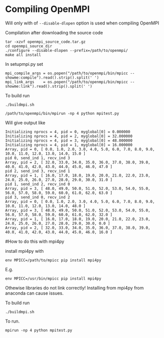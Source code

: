 # Compiling OpenMPI 

Will only with of `--disable-dlopen` option is used when compiling OpenMPI

Compilation after downloading the source code
```
tar -xzvf openmpi_source_code.tar.gz 
cd openmpi_source_dir
./configure --disable-dlopen --prefix=/path/to/openmpi/
make all install
```
In setupmpi.py set

```
mpi_compile_args = os.popen("/path/to/openmpi/bin/mpicc --showme:compile").read().strip().split(' ')
mpi_link_args    = os.popen("/path/to/openmpi/bin/mpicc --showme:link").read().strip().split(' ')
```
To build run 

`./buildmpi.sh`

`/path/to/openmpi/bin/mpirun -np 4 python mpitest.py`

Will give output like 

```
Initializing nprocs = 4, pid = 0, myglobal[0] = 0.000000 
Initializing nprocs = 4, pid = 2, myglobal[0] = 32.000000 
Initializing nprocs = 4, pid = 3, myglobal[0] = 48.000000 
Initializing nprocs = 4, pid = 1, myglobal[0] = 16.000000 
Array, pid = 0, [ 0.0, 1.0, 2.0, 3.0, 4.0, 5.0, 6.0, 7.0, 8.0, 9.0, 10.0, 11.0, 12.0, 13.0, 14.0, 15.0 ] 
pid 0, send_ind 1, recv_ind 3 
Array, pid = 2, [ 32.0, 33.0, 34.0, 35.0, 36.0, 37.0, 38.0, 39.0, 40.0, 41.0, 42.0, 43.0, 44.0, 45.0, 46.0, 47.0 ] 
pid 2, send_ind 3, recv_ind 1 
Array, pid = 1, [ 16.0, 17.0, 18.0, 19.0, 20.0, 21.0, 22.0, 23.0, 24.0, 25.0, 26.0, 27.0, 28.0, 29.0, 30.0, 31.0 ] 
pid 1, send_ind 2, recv_ind 0 
Array, pid = 3, [ 48.0, 49.0, 50.0, 51.0, 52.0, 53.0, 54.0, 55.0, 56.0, 57.0, 58.0, 59.0, 60.0, 61.0, 62.0, 63.0 ] 
pid 3, send_ind 0, recv_ind 2 
Array, pid = 0, [ 0.0, 1.0, 2.0, 3.0, 4.0, 5.0, 6.0, 7.0, 8.0, 9.0, 10.0, 11.0, 12.0, 13.0, 14.0, 48.0 ] 
Array, pid = 3, [ 48.0, 49.0, 50.0, 51.0, 52.0, 53.0, 54.0, 55.0, 56.0, 57.0, 58.0, 59.0, 60.0, 61.0, 62.0, 32.0 ] 
Array, pid = 1, [ 16.0, 17.0, 18.0, 19.0, 20.0, 21.0, 22.0, 23.0, 24.0, 25.0, 26.0, 27.0, 28.0, 29.0, 30.0, 0.0 ] 
Array, pid = 2, [ 32.0, 33.0, 34.0, 35.0, 36.0, 37.0, 38.0, 39.0, 40.0, 41.0, 42.0, 43.0, 44.0, 45.0, 46.0, 16.0 ] 

```

#How to do this with mpi4py

install mpi4py with 

`env MPICC=/path/to/mpicc pip install mpi4py`

E.g. 

`env MPICC=/usr/bin/mpicc pip install mpi4py`

Othewise libraries do not link correctly! Installing from mpi4py from anaconda can cause issues. 

To build run 

`./buildmpi.sh`

To run. 

`mpirun -np 4 python mpitest.py`
